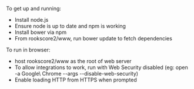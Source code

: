 To get up and running:
- Install node.js
- Ensure node is up to date and npm is working
- Install bower via npm
- From rookscore2/www, run bower update to fetch dependencies


To run in browser:
- host rookscore2/www as the root of web server
- To allow integrations to work, run with Web Security disabled (eg: open -a Google\ Chrome --args --disable-web-security)
- Enable loading HTTP from HTTPS when prompted